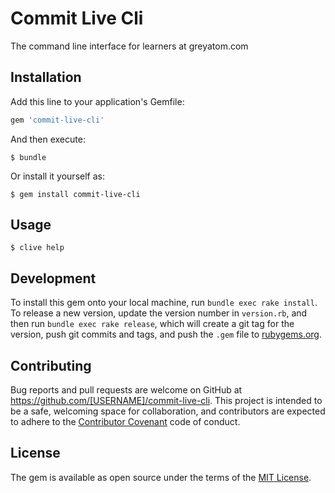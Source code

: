 # Commit Live Cli

The command line interface for learners at greyatom.com

## Installation

Add this line to your application's Gemfile:

```ruby
gem 'commit-live-cli'
```

And then execute:

    $ bundle

Or install it yourself as:

    $ gem install commit-live-cli

## Usage

	$ clive help

## Development

To install this gem onto your local machine, run `bundle exec rake install`. To release a new version, update the version number in `version.rb`, and then run `bundle exec rake release`, which will create a git tag for the version, push git commits and tags, and push the `.gem` file to [rubygems.org](https://rubygems.org).

## Contributing

Bug reports and pull requests are welcome on GitHub at https://github.com/[USERNAME]/commit-live-cli. This project is intended to be a safe, welcoming space for collaboration, and contributors are expected to adhere to the [Contributor Covenant](http://contributor-covenant.org) code of conduct.


## License

The gem is available as open source under the terms of the [MIT License](http://opensource.org/licenses/MIT).

